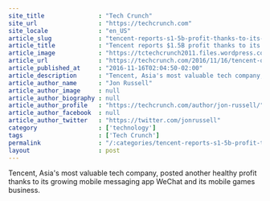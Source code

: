 ```yaml
---
site_title               : "Tech Crunch"
site_url                 : "https://techcrunch.com"
site_locale              : "en_US"
article_slug             : "tencent-reports-s1-5b-profit-thanks-to-its-wechat-messaging-app-and-mobile-games"
article_title            : "Tencent reports $1.5B profit thanks to its WeChat messaging app and mobile games"
article_image            : "https://tctechcrunch2011.files.wordpress.com/2016/11/gettyimages-598020184.jpg?w=764&h=400&crop=1"
article_url              : "https://techcrunch.com/2016/11/16/tencent-q3-2016/"
article_published_at     : "2016-11-16T02:04:50-02:00"
article_description      : "Tencent, Asia's most valuable tech company, posted another healthy profit thanks to its growing mobile messaging app WeChat and its mobile games business."
article_author_name      : "Jon Russell"
article_author_image     : null
article_author_biography : null
article_author_profile   : "https://techcrunch.com/author/jon-russell/"
article_author_facebook  : null
article_author_twitter   : "https://twitter.com/jonrussell"
category                 : ['technology']
tags                     : ['Tech Crunch']
permalink                : "/:categories/tencent-reports-s1-5b-profit-thanks-to-its-wechat-messaging-app-and-mobile-games/"
layout                   : post
---
```


Tencent, Asia's most valuable tech company, posted another healthy profit thanks to its growing mobile messaging app WeChat and its mobile games business.
